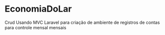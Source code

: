 # EconomiaDoLar
Crud Usando MVC Laravel para criação de ambiente de registros de contas para controle mensal mensais
